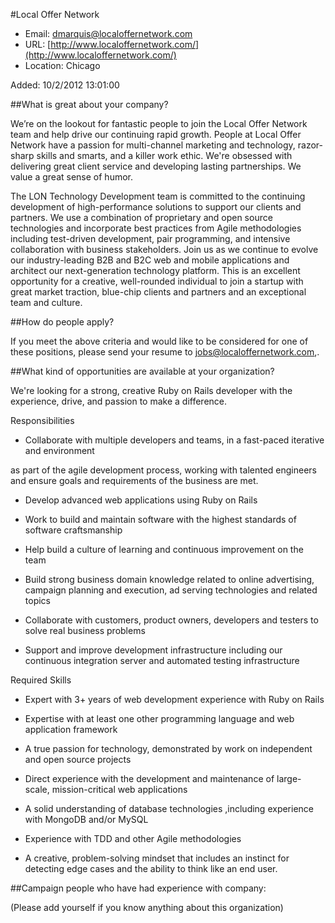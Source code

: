 
#Local Offer Network

* Email: [dmarquis@localoffernetwork.com](mailto:dmarquis@localoffernetwork.com)
* URL: [http://www.localoffernetwork.com/](http://www.localoffernetwork.com/)
* Location: Chicago

Added: 10/2/2012 13:01:00

##What is great about your company?

We’re on the lookout for fantastic people to join the Local Offer Network team and help drive our continuing rapid growth.  People at Local Offer Network have a passion for multi-channel marketing and technology, razor-sharp skills and smarts, and a killer work ethic. We're obsessed with delivering great client service and developing lasting partnerships. We value a great sense of humor. 

The LON Technology Development team is committed to the continuing development of high-performance solutions to support our clients and partners. We use a combination of proprietary and open source technologies and incorporate best practices from Agile methodologies including test-driven development, pair programming, and intensive collaboration with business stakeholders. Join us as we continue to evolve our industry-leading B2B and B2C web and mobile applications and architect our next-generation technology platform. This is an excellent opportunity for a creative, well-rounded individual to join a startup with great market traction, blue-chip clients and partners and an exceptional team and culture.



##How do people apply?

If you meet the above criteria and would like to be considered for one of these positions, please send your resume to jobs@localoffernetwork.com,.

##What kind of opportunities are available at your organization?

We're looking for a strong, creative Ruby on Rails developer with the experience, drive, and passion to make a difference. 

Responsibilities

 * Collaborate with multiple developers and teams, in a fast-paced iterative and environment 

as part of the agile development process, working with talented engineers and ensure goals and requirements of the business are met.

 * Develop advanced web applications using Ruby on Rails

 * Work to build and maintain software with the highest standards of software craftsmanship

 * Help build a culture of learning and continuous improvement on the team

 * Build strong business domain knowledge related to online advertising, campaign planning and execution, ad serving technologies and related topics

 * Collaborate with customers, product owners, developers and testers to solve real business problems

 * Support and improve development infrastructure including our continuous integration server and automated testing infrastructure

Required Skills

 * Expert with 3+ years of web development experience with Ruby on Rails

 * Expertise with at least one other programming language and web application framework

 * A true passion for technology, demonstrated by work on independent and open source projects

 * Direct experience with the development and maintenance of large-scale, mission-critical web applications

 * A solid understanding of database technologies ,including experience with MongoDB and/or MySQL

 * Experience with TDD and other Agile methodologies 

 * A creative, problem-solving mindset that includes an instinct for detecting edge cases and the ability to think like an end user.



##Campaign people who have had experience with company:

(Please add yourself if you know anything about this organization)


    